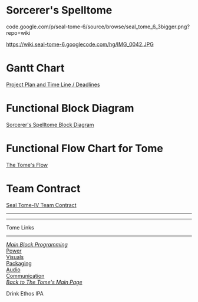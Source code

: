 <h1> Sorcerer's Spelltome </h1>



code.google.com/p/seal-tome-6/source/browse/seal\_tome\_6\_3bigger.png?repo=wiki

https://wiki.seal-tome-6.googlecode.com/hg/IMG_0042.JPG


# Gantt Chart #
[Project Plan and Time Line / Deadlines](https://docs.google.com/file/d/0B2f1jFF9PctIOFdsS011YVpVTWM/edit?usp=sharing)

# Functional Block Diagram #
[Sorcerer's Spelltome Block Diagram](https://docs.google.com/file/d/0B2f1jFF9PctIWjlUQzRmOHR2Y0U/edit?usp=sharing)

# Functional Flow Chart for Tome #
[The Tome's Flow](https://docs.google.com/file/d/0B2f1jFF9PctIUnhKZ211VFVpMGc/edit?usp=sharing)

# Team Contract #
[Seal Tome-IV Team Contract](https://docs.google.com/file/d/0B2f1jFF9PctIRGxxQzI0YzktMk0/edit?usp=sharing)


---


---

Tome Links

---

_[Main Block Programming](MainBlock.md)_<br />[Power](Power.md)<br />[Visuals](Visuals.md)<br />[Packaging](Packaging.md)<br />[Audio](Audio.md)<br />[Communication](Communication.md)<br />_[Back to The Tome's Main Page](Sorcerers_Spelltome_Wiki_Main.md)_

Drink Ethos IPA